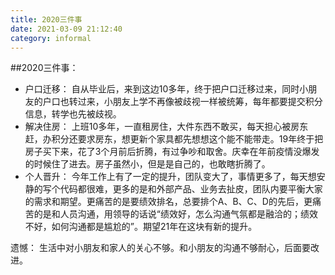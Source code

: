 ```yaml
---
title: 2020三件事
date: 2021-03-09 21:12:40
category: informal
---
```

##2020三件事：
- 户口迁移：
自从毕业后，来到这边10多年，终于把户口迁移过来，同时小朋友的户口也转过来，小朋友上学不再像被歧视一样被统筹，每年都要提交积分信息，转学也先被歧视。
- 解决住房：
上班10多年，一直租房住，大件东西不敢买，每天担心被房东赶，办积分还要求房东，想更新个家具都先想想这个能不能带走。19年终于把房子买下来，花了3个月前后折腾，有过争吵和取舍。庆幸在年前疫情没爆发的时候住了进去。房子虽然小，但是是自己的，也敢瞎折腾了。
- 个人晋升：
今年工作上有了一定的提升，团队变大了，事情更多了，每天想安静的写个代码都很难，更多的是和外部产品、业务去扯皮，团队内要平衡大家的需求和期望。更痛苦的是要绩效排名，总要排个A、B、C、D的先后，更痛苦的是和人员沟通，用领导的话说“绩效好，怎么沟通气氛都是融洽的；绩效不好，如何沟通都是尴尬的”。期望21年在这块有新的提升。

遗憾：
 生活中对小朋友和家人的关心不够。和小朋友的沟通不够耐心，后面要改进。
